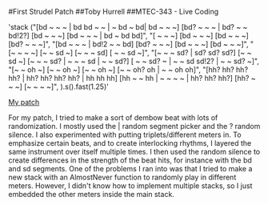 #First Strudel Patch
##Toby Hurrell
##MTEC-343 - Live Coding


'stack ("[bd ~ ~ ~ | bd bd ~ ~ | ~ bd ~ bd| bd ~ ~ ~] [bd? ~ ~ ~ | bd? ~ ~ bd!2?] [bd ~ ~ ~] [bd ~ ~ ~ | bd ~ bd bd]",
       "[<bd sd> ~ ~ ~] [bd ~ ~ ~] [bd ~ ~ ~] [bd? ~ ~ ~]",
       "[bd ~ ~ ~ | bd!2 ~ ~ bd] [bd? ~ ~ ~] [bd ~ ~ ~] [bd ~ ~ ~]",
       "[~ ~ ~ ~] [~ ~ sd ~] [~ ~ ~ sd] [ ~ ~ sd ~]",
       "[~ ~ ~ sd? | sd? sd? sd?] [~ ~ sd ~] [~ ~ ~ sd? | ~ ~ ~ sd | ~ ~ sd?] [ ~ ~ sd? ~ | ~ ~ sd sd!2? | ~ ~ sd? ~]",
       "[~ ~ oh ~] [~ ~ oh ~] [~ ~ oh ~] [~ ~ oh? oh | ~ ~ oh oh]",
       "[hh? hh? hh? hh? | hh? hh? hh? hh? | hh hh hh] [hh ~ ~ hh | ~ ~ ~ ~ | hh? hh? hh?] [hh? ~ ~ ~] [~ ~ ~ ~]",
      ).s().fast(1.25)'

[My patch](https://strudel.cc/?6XEPHrz1pbRA)

For my patch, I tried to make a sort of dembow beat with lots of randomization.
I mostly used the | random segment picker and the ? random silence. I also experimented with putting triplets/different meters in.
To emphasize certain beats, and to create interlocking rhythms, I layered the same instrument over itself multiple times.
I then used the random silence to create differences in the strength of the beat hits, for instance with the bd and sd segments.
One of the problems I ran into was that I tried to make a new stack with an AlmostNever function to randomly play in different meters.
However, I didn't know how to implement multiple stacks, so I just embedded the other meters inside the main stack.
